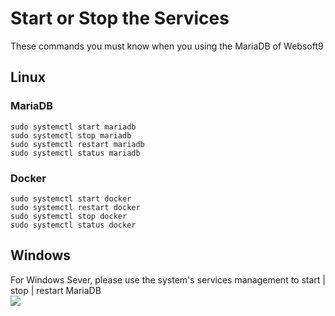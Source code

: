 # Start or Stop the Services

These commands you must know when you using the MariaDB of Websoft9

## Linux

### MariaDB
```shell
sudo systemctl start mariadb
sudo systemctl stop mariadb
sudo systemctl restart mariadb
sudo systemctl status mariadb

```

### Docker

```shell
sudo systemctl start docker
sudo systemctl restart docker
sudo systemctl stop docker
sudo systemctl status docker
```

## Windows

For Windows Sever, please use the system's services management to start | stop | restart MariaDB  
![](https://libs.websoft9.com/Websoft9/DocsPicture/en/mysql/mysql-servicewin-websoft9.png)